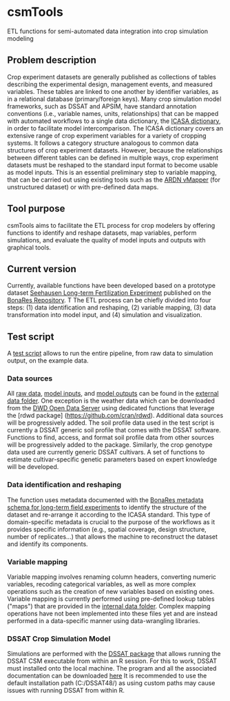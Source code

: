# csmTools
ETL functions for semi-automated data integration into crop simulation modeling


## Problem description
Crop experiment datasets are generally published as collections of tables describing the experimental design, management events, and measured variables. These tables are linked to one another by identifier variables, as in a relational database (primary/foreign keys).
Many crop simulation model frameworks, such as DSSAT and APSIM, have standard annotation conventions (i.e., variable names, units, relationships) that can be mapped with automated workflows to a single data dictionary, the [ICASA dictionary](https://docs.google.com/spreadsheets/u/0/d/1MYx1ukUsCAM1pcixbVQSu49NU-LfXg-Dtt-ncLBzGAM/pub?output=html), in order to facilitate model intercomparison.
The ICASA dictionary covers an extensive range of crop experiment variables for a variety of cropping systems. It follows a category structure analogous to common data structures of crop experiment datasets. However, because the relationships between different tables can be defined in multiple ways, crop experiment datasets must be reshaped to the standard input format to become usable as model inputs. This is an essential preliminary step to variable mapping, that can be carried out using existing tools such as the [ARDN vMapper](https://data.agmip.org/ardn/tools/vmapper) (for unstructured dataset) or with pre-defined data maps.


## Tool purpose
csmTools aims to facilitate the ETL process for crop modelers by offering functions to identify and reshape datasets, map variables, perform simulations, and evaluate the quality of model inputs and outputs with graphical tools.


## Current version
Currently, available functions have been developed based on a prototype dataset [Seehausen Long-term Fertilization Experiment](https://doi.org/10.20387/bonares-3nqn-41vn) published on the [BonaRes Repository](https://www.bonares.de/research-data). T
The ETL process can be chiefly divided into four steps: (1) data identification and reshaping, (2) variable mapping, (3) data transformation into model input, and (4) simulation and visualization.


## Test script
A [test script](inst/etl_pipeline_example.R) allows to run the entire pipeline, from raw data to simulation output, on the example data.

### Data sources
All [raw data](inst/extdata/lte_seehausen/0_raw), [model inputs](inst/extdata/lte_seehausen/1_out), and [model outputs](inst/extdata/lte_seehausen/1_sim) can be found in the [external data folder](inst/extdata/lte_seehausen).
One exception is the weather data which can be downloaded from the [DWD Open Data Server](https://www.dwd.de/EN/ourservices/opendata/opendata.html) using dedicated functions that leverage the [rdwd package] (https://github.com/cran/rdwd). Additional data sources will be progressively added.
The soil profile data used in the test script is currently a DSSAT generic soil profile that comes with the DSSAT software. Functions to find, access, and format soil profile data from other sources will be progressively added to the package.
Similarly, the crop genotype data used are currently generic DSSAT cultivars. A set of functions to estimate cultivar-specific genetic parameters based on expert knowledge will be developed.

### Data identification and reshaping
The function uses metadata documented with the [BonaRes metadata schema for long-term field experiments](https://tools.bonares.de/ltfe/lte-details/430/) to identify the structure of the dataset and re-arrange it according to the ICASA standard. This type of domain-specific metadata is crucial to the purpose of the workflows as it provides specific information (e.g., spatial coverage, design structure, number of replicates...) that allows the machine to reconstruct the dataset and identify its components.  

### Variable mapping
Variable mapping involves renaming column headers, converting numeric variables, recoding categorical variables, as well as more complex operations such as the creation of new variables based on existing ones. Variable mapping is currently performed using pre-defined lookup tables ("maps") that are provided in the [internal data folder](data/). Complex mapping operations have not been implemented into these files yet and are instead performed in a data-specific manner using data-wrangling libraries.

### DSSAT Crop Simulation Model
Simulations are performed with the [DSSAT package](https://github.com/palderman/DSSAT) that allows running the DSSAT CSM executable from within an R session. For this to work, DSSAT must installed onto the local machine.
The program and all the associated documentation can be downloaded [here](https://dssat.net)
It is recommended to use the default installation path (C:/DSSAT48/) as using custom paths may cause issues with running DSSAT from within R.

